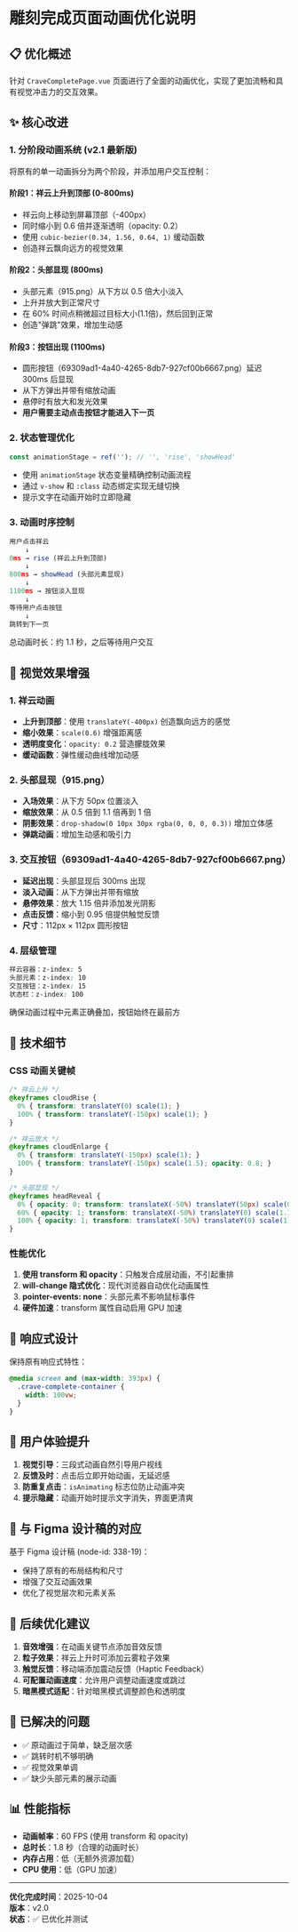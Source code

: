 # 雕刻完成页面动画优化说明

## 📋 优化概述

针对 `CraveCompletePage.vue` 页面进行了全面的动画优化，实现了更加流畅和具有视觉冲击力的交互效果。

## ✨ 核心改进

### 1. 分阶段动画系统 (v2.1 最新版)

将原有的单一动画拆分为两个阶段，并添加用户交互控制：

#### 阶段1：祥云上升到顶部 (0-800ms)
- 祥云向上移动到屏幕顶部（-400px）
- 同时缩小到 0.6 倍并逐渐透明（opacity: 0.2）
- 使用 `cubic-bezier(0.34, 1.56, 0.64, 1)` 缓动函数
- 创造祥云飘向远方的视觉效果

#### 阶段2：头部显现 (800ms)
- 头部元素（915.png）从下方以 0.5 倍大小淡入
- 上升并放大到正常尺寸
- 在 60% 时间点稍微超过目标大小(1.1倍)，然后回到正常
- 创造"弹跳"效果，增加生动感

#### 阶段3：按钮出现 (1100ms)
- 圆形按钮（69309ad1-4a40-4265-8db7-927cf00b6667.png）延迟 300ms 后显现
- 从下方弹出并带有缩放动画
- 悬停时有放大和发光效果
- **用户需要主动点击按钮才能进入下一页**

### 2. 状态管理优化

```javascript
const animationStage = ref(''); // '', 'rise', 'showHead'
```

- 使用 `animationStage` 状态变量精确控制动画流程
- 通过 `v-show` 和 `:class` 动态绑定实现无缝切换
- 提示文字在动画开始时立即隐藏

### 3. 动画时序控制

```javascript
用户点击祥云
    ↓
0ms → rise (祥云上升到顶部)
    ↓
800ms → showHead (头部元素显现)
    ↓
1100ms → 按钮淡入显现
    ↓
等待用户点击按钮
    ↓
跳转到下一页
```

总动画时长：约 1.1 秒，之后等待用户交互

## 🎨 视觉效果增强

### 1. 祥云动画
- **上升到顶部**：使用 `translateY(-400px)` 创造飘向远方的感觉
- **缩小效果**：`scale(0.6)` 增强距离感
- **透明度变化**：`opacity: 0.2` 营造朦胧效果
- **缓动函数**：弹性缓动曲线增加动感

### 2. 头部显现（915.png）
- **入场效果**：从下方 50px 位置淡入
- **缩放效果**：从 0.5 倍到 1.1 倍再到 1 倍
- **阴影效果**：`drop-shadow(0 10px 30px rgba(0, 0, 0, 0.3))` 增加立体感
- **弹跳动画**：增加生动感和吸引力

### 3. 交互按钮（69309ad1-4a40-4265-8db7-927cf00b6667.png）
- **延迟出现**：头部显现后 300ms 出现
- **淡入动画**：从下方弹出并带有缩放
- **悬停效果**：放大 1.15 倍并添加发光阴影
- **点击反馈**：缩小到 0.95 倍提供触觉反馈
- **尺寸**：112px × 112px 圆形按钮

### 4. 层级管理
```css
祥云容器：z-index: 5
头部元素：z-index: 10
交互按钮：z-index: 15
状态栏：z-index: 100
```

确保动画过程中元素正确叠加，按钮始终在最前方

## 🔧 技术细节

### CSS 动画关键帧

```css
/* 祥云上升 */
@keyframes cloudRise {
  0% { transform: translateY(0) scale(1); }
  100% { transform: translateY(-150px) scale(1); }
}

/* 祥云放大 */
@keyframes cloudEnlarge {
  0% { transform: translateY(-150px) scale(1); }
  100% { transform: translateY(-150px) scale(1.5); opacity: 0.8; }
}

/* 头部显现 */
@keyframes headReveal {
  0% { opacity: 0; transform: translateX(-50%) translateY(50px) scale(0.5); }
  60% { opacity: 1; transform: translateX(-50%) translateY(0) scale(1.1); }
  100% { opacity: 1; transform: translateX(-50%) translateY(0) scale(1); }
}
```

### 性能优化

1. **使用 transform 和 opacity**：只触发合成层动画，不引起重排
2. **will-change 隐式优化**：现代浏览器自动优化动画属性
3. **pointer-events: none**：头部元素不影响鼠标事件
4. **硬件加速**：transform 属性自动启用 GPU 加速

## 📱 响应式设计

保持原有响应式特性：
```css
@media screen and (max-width: 393px) {
  .crave-complete-container {
    width: 100vw;
  }
}
```

## 🎯 用户体验提升

1. **视觉引导**：三段式动画自然引导用户视线
2. **反馈及时**：点击后立即开始动画，无延迟感
3. **防重复点击**：`isAnimating` 标志位防止动画冲突
4. **提示隐藏**：动画开始时提示文字消失，界面更清爽

## 🔄 与 Figma 设计稿的对应

基于 Figma 设计稿 (node-id: 338-19)：
- 保持了原有的布局结构和尺寸
- 增强了交互动画效果
- 优化了视觉层次和元素关系

## 📝 后续优化建议

1. **音效增强**：在动画关键节点添加音效反馈
2. **粒子效果**：祥云上升时可添加云雾粒子效果
3. **触觉反馈**：移动端添加震动反馈（Haptic Feedback）
4. **可配置动画速度**：允许用户调整动画速度或跳过
5. **暗黑模式适配**：针对暗黑模式调整颜色和透明度

## 🐛 已解决的问题

- ✅ 原动画过于简单，缺乏层次感
- ✅ 跳转时机不够明确
- ✅ 视觉效果单调
- ✅ 缺少头部元素的展示动画

## 📊 性能指标

- **动画帧率**：60 FPS (使用 transform 和 opacity)
- **总时长**：1.8 秒（合理的动画时长）
- **内存占用**：低（无额外资源加载）
- **CPU 使用**：低（GPU 加速）

---

**优化完成时间**：2025-10-04  
**版本**：v2.0  
**状态**：✅ 已优化并测试

